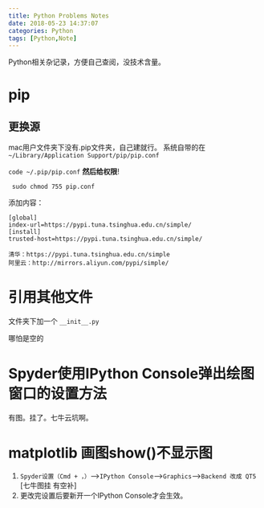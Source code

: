 ```yaml
---
title: Python Problems Notes
date: 2018-05-23 14:37:07
categories: Python
tags: [Python,Note]
---
```


Python相关杂记录，方便自己查阅，没技术含量。

<!---more--->

# pip

## 更换源

mac用户文件夹下没有.pip文件夹，自己建就行。 系统自带的在`~/Library/Application Support/pip/pip.conf`

`code ~/.pip/pip.conf` **然后给权限**!

` sudo chmod 755 pip.conf`

添加内容：

```
[global]
index-url=https://pypi.tuna.tsinghua.edu.cn/simple/
[install]
trusted-host=https://pypi.tuna.tsinghua.edu.cn/simple/
```

```
清华：https://pypi.tuna.tsinghua.edu.cn/simple
阿里云：http://mirrors.aliyun.com/pypi/simple/
```

# 引用其他文件

文件夹下加一个 `__init__.py`

哪怕是空的

# Spyder使用IPython Console弹出绘图窗口的设置方法

有图。挂了。七牛云坑啊。

# matplotlib 画图show()不显示图

1. `Spyder设置（Cmd + ，）`-->`IPython Console`-->`Graphics`-->`Backend 改成 QT5`
   [七牛图挂 有空补]
2. 更改完设置后要新开一个IPython Console才会生效。

